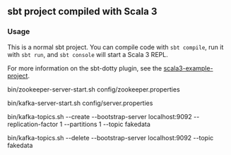 ## sbt project compiled with Scala 3

### Usage

This is a normal sbt project. You can compile code with `sbt compile`, run it with `sbt run`, and `sbt console` will start a Scala 3 REPL.

For more information on the sbt-dotty plugin, see the
[scala3-example-project](https://github.com/scala/scala3-example-project/blob/main/README.md).

<!-- kafka procedure -->

<!-- start zookeeper -->
bin/zookeeper-server-start.sh config/zookeeper.properties

<!-- start kafka -->
bin/kafka-server-start.sh config/server.properties

<!-- create -->
bin/kafka-topics.sh --create --bootstrap-server localhost:9092 --replication-factor 1 --partitions 1 --topic fakedata
<!-- delete -->
bin/kafka-topics.sh --delete --bootstrap-server localhost:9092 --topic fakedata